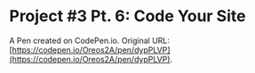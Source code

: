 # Project #3 Pt. 6: Code Your Site

A Pen created on CodePen.io. Original URL: [https://codepen.io/Oreos2A/pen/dypPLVP](https://codepen.io/Oreos2A/pen/dypPLVP).


